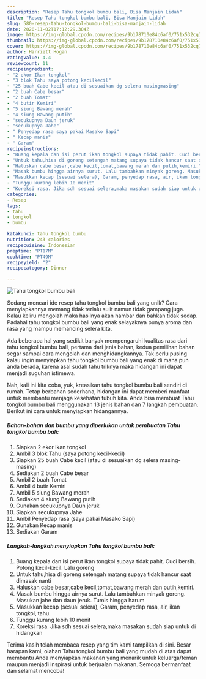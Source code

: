 ```yaml
---
description: "Resep Tahu tongkol bumbu bali, Bisa Manjain Lidah"
title: "Resep Tahu tongkol bumbu bali, Bisa Manjain Lidah"
slug: 580-resep-tahu-tongkol-bumbu-bali-bisa-manjain-lidah
date: 2020-11-02T17:12:29.304Z
image: https://img-global.cpcdn.com/recipes/9b178710e84c6af0/751x532cq70/tahu-tongkol-bumbu-bali-foto-resep-utama.jpg
thumbnail: https://img-global.cpcdn.com/recipes/9b178710e84c6af0/751x532cq70/tahu-tongkol-bumbu-bali-foto-resep-utama.jpg
cover: https://img-global.cpcdn.com/recipes/9b178710e84c6af0/751x532cq70/tahu-tongkol-bumbu-bali-foto-resep-utama.jpg
author: Harriett Hogan
ratingvalue: 4.4
reviewcount: 11
recipeingredient:
- "2 ekor Ikan tongkol"
- "3 blok Tahu saya potong kecilkecil"
- "25 buah Cabe kecil atau di sesuaikan dg selera masingmasing"
- "2 buah Cabe besar"
- "2 buah Tomat"
- "4 butir Kemiri"
- "5 siung Bawang merah"
- "4 siung Bawang putih"
- "secukupnya Daun jeruk"
- "secukupnya Jahe"
- " Penyedap rasa saya pakai Masako Sapi"
- " Kecap manis"
- " Garam"
recipeinstructions:
- "Buang kepala dan isi perut ikan tongkol supaya tidak pahit. Cuci bersih. Potong kecil-kecil. Lalu goreng"
- "Untuk tahu,hisa di goreng setengah matang supaya tidak hancur saat dimasak nanti"
- "Haluskan cabe besar,cabe kecil,tomat,bawang merah dan putih,kemiri."
- "Masak bumbu hingga airnya surut. Lalu tambahkan minyak goreng. Masukan jahe dan daun jeruk. Tumis hingga harum"
- "Masukkan kecap (sesuai selera), Garam, penyedap rasa, air, ikan tongkol, tahu."
- "Tunggu kurang lebih 10 menit"
- "Koreksi rasa. Jika sdh sesuai selera,maka masakan sudah siap untuk di hidangkan"
categories:
- Resep
tags:
- tahu
- tongkol
- bumbu

katakunci: tahu tongkol bumbu 
nutrition: 243 calories
recipecuisine: Indonesian
preptime: "PT17M"
cooktime: "PT49M"
recipeyield: "2"
recipecategory: Dinner

---
```



![Tahu tongkol bumbu bali](https://img-global.cpcdn.com/recipes/9b178710e84c6af0/751x532cq70/tahu-tongkol-bumbu-bali-foto-resep-utama.jpg)

Sedang mencari ide resep tahu tongkol bumbu bali yang unik? Cara menyiapkannya memang tidak terlalu sulit namun tidak gampang juga. Kalau keliru mengolah maka hasilnya akan hambar dan bahkan tidak sedap. Padahal tahu tongkol bumbu bali yang enak selayaknya punya aroma dan rasa yang mampu memancing selera kita.



Ada beberapa hal yang sedikit banyak mempengaruhi kualitas rasa dari tahu tongkol bumbu bali, pertama dari jenis bahan, kedua pemilihan bahan segar sampai cara mengolah dan menghidangkannya. Tak perlu pusing kalau ingin menyiapkan tahu tongkol bumbu bali yang enak di mana pun anda berada, karena asal sudah tahu triknya maka hidangan ini dapat menjadi suguhan istimewa.


Nah, kali ini kita coba, yuk, kreasikan tahu tongkol bumbu bali sendiri di rumah. Tetap berbahan sederhana, hidangan ini dapat memberi manfaat untuk membantu menjaga kesehatan tubuh kita. Anda bisa membuat Tahu tongkol bumbu bali menggunakan 13 jenis bahan dan 7 langkah pembuatan. Berikut ini cara untuk menyiapkan hidangannya.

<!--inarticleads1-->

##### Bahan-bahan dan bumbu yang diperlukan untuk pembuatan Tahu tongkol bumbu bali:

1. Siapkan 2 ekor Ikan tongkol
1. Ambil 3 blok Tahu (saya potong kecil-kecil)
1. Siapkan 25 buah Cabe kecil (atau di sesuaikan dg selera masing-masing)
1. Sediakan 2 buah Cabe besar
1. Ambil 2 buah Tomat
1. Ambil 4 butir Kemiri
1. Ambil 5 siung Bawang merah
1. Sediakan 4 siung Bawang putih
1. Gunakan secukupnya Daun jeruk
1. Siapkan secukupnya Jahe
1. Ambil  Penyedap rasa (saya pakai Masako Sapi)
1. Gunakan  Kecap manis
1. Sediakan  Garam




<!--inarticleads2-->

##### Langkah-langkah menyiapkan Tahu tongkol bumbu bali:

1. Buang kepala dan isi perut ikan tongkol supaya tidak pahit. Cuci bersih. Potong kecil-kecil. Lalu goreng
1. Untuk tahu,hisa di goreng setengah matang supaya tidak hancur saat dimasak nanti
1. Haluskan cabe besar,cabe kecil,tomat,bawang merah dan putih,kemiri.
1. Masak bumbu hingga airnya surut. Lalu tambahkan minyak goreng. Masukan jahe dan daun jeruk. Tumis hingga harum
1. Masukkan kecap (sesuai selera), Garam, penyedap rasa, air, ikan tongkol, tahu.
1. Tunggu kurang lebih 10 menit
1. Koreksi rasa. Jika sdh sesuai selera,maka masakan sudah siap untuk di hidangkan




Terima kasih telah membaca resep yang tim kami tampilkan di sini. Besar harapan kami, olahan Tahu tongkol bumbu bali yang mudah di atas dapat membantu Anda menyiapkan makanan yang menarik untuk keluarga/teman maupun menjadi inspirasi untuk berjualan makanan. Semoga bermanfaat dan selamat mencoba!
